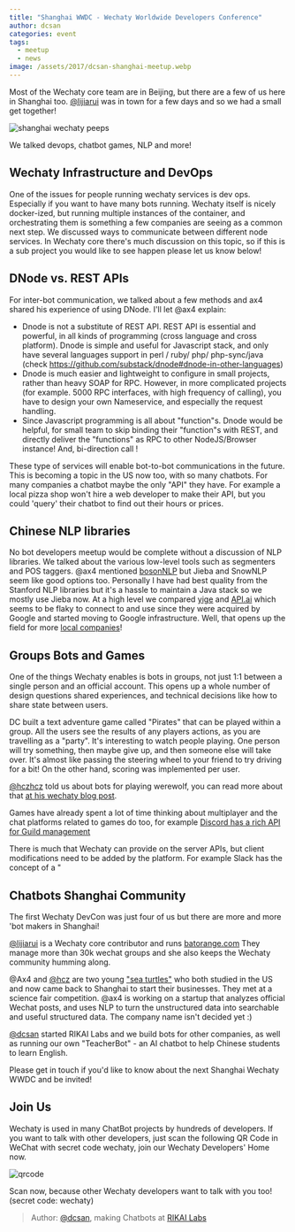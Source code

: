 ```yaml
---
title: "Shanghai WWDC - Wechaty Worldwide Developers Conference"
author: dcsan
categories: event
tags:
  - meetup
  - news
image: /assets/2017/dcsan-shanghai-meetup.webp
---
```


Most of the Wechaty core team are in Beijing, but there are a few of us here in Shanghai too.
[@lijiarui](https://github.com/lijiarui) was in town for a few days and so we had a small get together!

![shanghai wechaty peeps](/assets/2017/dcsan-shanghai-meetup.webp)

We talked devops, chatbot games, NLP and more!

## Wechaty Infrastructure and DevOps

One of the issues for people running wechaty services is dev ops. Especially if you want to have many bots running. Wechaty itself is nicely docker-ized, but running multiple instances of the container, and orchestrating them is something a few companies are seeing as a common next step. We discussed ways to communicate between different node services.
In Wechaty core there's much discussion on this topic, so if this is a sub project you would like to see happen please let us know below!

## DNode vs. REST APIs

For inter-bot communication, we talked about a few methods and ax4 shared his experience of using DNode. I'll let @ax4 explain:

* Dnode is not a substitute of REST API.  REST API is essential and powerful, in all kinds of programming (cross language and cross platform). Dnode is simple and useful for Javascript stack, and only have several languages support in perl / ruby/ php/ php-sync/java (check <https://github.com/substack/dnode#dnode-in-other-languages>)
* Dnode is much easier and lightweight to configure in small projects, rather than heavy SOAP for RPC. However, in more complicated projects (for example. 5000 RPC interfaces, with high frequency of calling),  you have to design your own Nameservice, and especially the request handling.
* Since Javascript programming is all about "function"s. Dnode would be helpful, for small team to skip binding their "function"s with REST, and directly deliver the "functions" as RPC to other NodeJS/Browser instance! And, bi-direction call !

These type of services will enable bot-to-bot communications in the future. This is becoming a topic in the US now too, with so many chatbots. For many companies a chatbot maybe the only "API" they have. For example a local pizza shop won't hire a web developer to make their API, but you could 'query' their chatbot to find out their hours or prices.

## Chinese NLP libraries

No bot developers meetup would be complete without a discussion of NLP libraries. We talked about the various low-level tools such as segmenters and POS taggers. @ax4 mentioned [bosonNLP](http://www.bosonnlp.com/) but Jieba and SnowNLP seem like good options too. Personally I have had best quality from the Stanford NLP libraries but it's a hassle to maintain a Java stack so we mostly use Jieba now.
At a high level we compared [yige](http://www.yige.ai/) and [API.ai](https://api.ai) which seems to be flaky to connect to and use since they were acquired by Google and started moving to Google infrastructure. Well, that opens up the field for more [local companies](http://www.emotibot.com/)!

## Groups Bots and Games

One of the things Wechaty enables is bots in groups, not just 1:1 between a single person and an official account. This opens up a whole number of design questions shared experiences, and technical decisions like how to share state between users.

DC built a text adventure game called "Pirates" that can be played within a group. All the users see the results of any players actions, as you are travelling as a "party". It's interesting to watch people playing. One person will try something, then maybe give up, and then someone else will take over. It's almost like passing the steering wheel to your friend to try driving for a bit! On the other hand, scoring was implemented per user.

[@hczhcz](https://github.com/hczhcz) told us about bots for playing werewolf, you can read more about that [at his wechaty blog post](/2017/07/17/run-your-telegram-bot-with-wechaty.html).

Games have already spent a lot of time thinking about multiplayer and the chat platforms related to games do too, for example [Discord has a rich API for Guild management](https://discordapp.com/contributors/docs/resources/guild)

There is much that Wechaty can provide on the server APIs, but client modifications need to be added by the platform. For example Slack has the concept of a "

## Chatbots Shanghai Community

The first Wechaty DevCon was just four of us but there are more and more 'bot makers in Shanghai!

[@lijiarui](https://github.com/lijiarui) is a Wechaty core contributor and runs [batorange.com](http://batorange.com/) They manage more than 30k wechat groups and she also keeps the Wechaty community humming along.

@Ax4 and [@hcz](https://github.com/hczhcz) are two young ["sea turtles"](http://www.newsweek.com/chinese-sea-turtles-return-home-77009) who both studied in the US and now came back to Shanghai to start their businesses. They met at a science fair competition. @ax4 is working on a startup that analyzes official Wechat posts, and uses NLP to turn the unstructured data into searchable and useful structured data. The company name isn't decided yet :)

[@dcsan](https://github.com/dcsan) started RIKAI Labs and we build bots for other companies, as well as running our own "TeacherBot" - an AI chatbot to help Chinese students to learn English.

Please get in touch if you'd like to know about the next Shanghai Wechaty WWDC and be invited!

## Join Us

Wechaty is used in many ChatBot projects by hundreds of developers. If you want to talk with other developers, just scan the following QR Code in WeChat with secret code wechaty, join our Wechaty Developers' Home now.

![qrcode](https://wechaty.github.io/wechaty/images/bot-qr-code.png)

Scan now, because other Wechaty developers want to talk with you too! (secret code: wechaty)

> Author: [@dcsan](https://github.com/dcsan), making Chatbots at [RIKAI Labs](http://RIK.ai)
